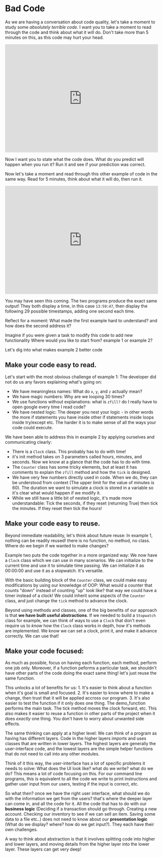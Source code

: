 # Bad Code

As we are having a conversation about code quality, let's take a moment to study some _absolutely terrible code_. I want you to take a moment to read through the code and think about what it will do. Don't take more than 5 minutes on this, as this code may hurt your head. 

<iframe src="https://trinket.io/embed/python3/0fc4596e58" width="100%" height="356" frameborder="0" marginwidth="0" marginheight="0" allowfullscreen></iframe>


Now I want you to state what the code does. What do you predict will happen when you run it? Run it and see if your prediction was correct. 

Now let's take a moment and read through this other example of code in the same way. Read for 5 minutes, think about what it will do, then run it. 

<iframe src="https://trinket.io/embed/python3/47f35a7352" width="100%" height="356" frameborder="0" marginwidth="0" marginheight="0" allowfullscreen></iframe>

You may have seen this coming. The two programs produce the exact same output! They both display a time, in this case `13:59:47`, then display the following 29 possible timestamps, adding one second each time.

Reflect for a moment: What made the first example hard to understand? and how does the second address it? 

Imagine if you were given a task to modify this code to add new functionality  Where would you like to start from? example 1 or example 2?

Let's dig into what makes example 2 better code

## Make your code easy to read.

Let's start with the most obvious challenge of example 1: The developer did not do us any favors explaining what's going on:
* We have meaningless names: What do `x`, `y`, and `z` actually mean? 
* We have magic numbers: Why are we looping 30 times?
* We use functions without explanations: what is `zfill?` do I really have to open google every time I read code?
* We have nested logic: The deeper you nest your logic - in other words the more if statements you have inside other if statements inside loops inside try/except etc. The harder it is to make sense of all the ways your code could execute.

We have been able to address this in example 2 by applying ourselves and communicating clearly:
* There is a `Clock` class. This probably has to do with time!
* it's init method takes on 3 parameters called hours, minutes, and seconds. Now we know at a glance that the code has to do with time.
* The `Counter` class has some tricky elements, but at least it has comments to explain the `zfill` method and how the `tick` is designed.
* We have very few numbers directly used in code. When we do, they can be understood from context (The upper limit for the value of minutes is 60). The duration we want to simulate a clock is stored in a variable so it's clear what would happen if we modify it.
* While we still have a little bit of nested logic, it's made more understandable: Tick the seconds, if they reset (returning True) then tick the minutes. If they reset then tick the hours!

## Make your code easy to reuse. 
Beyond immediate readability, let's think about future reuse: In example 1, nothing can be readily reused! there is no function, no method, no class. Where do we begin if we wanted to make changes?

Example two puts the code together in a more organized way: We now have a `Clock` class which we can use in many scenarios. We can initialize to the current time and use it to simulate time passing. We can initialize it as 00:00:00 and use it as a stopwatch. It's versatile. 



With the basic building block of the `Counter` class, we could make easy modifications by using our knowledge of OOP: What would a counter that counts "down" instead of counting "up" look like? that way we could have a timer instead of a clock! We could inherit some aspects of the `Counter` class, and just change the `tick` method to advance the clock.

Beyond using methods and classes, one of the big benefits of our approach is that **we have built useful abstractions**. If we needed to build a `Stopwatch` class for example, we can think of ways to use a `Clock` that don't even require us to _know_ how the `Clock` class works in depth, how it's methods are implemented. We know we can set a clock, print it, and make it advance correctly. We can use that!

## Make your code focused:
As much as possible, focus on having each function, each method, perform one job only. Moreover, if a function peforms a particular task, we shouldn't have other parts of the code doing the exact same thing! let's just reuse the same function.

This unlocks a lot of benefits for us:
	1. It's easier to think about a function when it's goal is small and focused.
	2. It's easier to know where to make a change, then trust that it will be applied accross our program.
	3. It's also easier to test the function if it only does one thing.
The demo_function performs the main task. The tick method moves the clock forward, etc. This also makes it easier to reuse a function in other parts of the project when it does _exactly_ one thing. You don't have to worry about unwanted side effects.

The same thinking can apply at a higher level: We can think of a program as having has different layers. Code in the higher layers imports and uses classes that are written in lower layers. The highest layers are generally the user-interface code, and the lowest layers are the simple helper functions that do not need to call into any other modules.

Think of it this way, the user-interface has a lot of specific problems it needs to solve: What does the UI look like? what do we write? what do we do? This means a lot of code focusing on this. For our command line programs, this is equivalent to all the code we write to print instructions and gather user input from our users, testing if the input is correct, etc. 

So what then? once we have the right user interface, what should we do with the information we get from the users? that's where the deeper layer can come in, and all the code for it. All the code that has to do with our **business logic** (Deciding if a transaction should go through. Creating a new account. Checking our inventory to see if we can sell an item. Saving some data to a file etc..) does not need to know about our **presentation logic** (What do we display? where? how do we get input?). They each have their own challenges. 

A way to think about abstraction is that it involves splitting code into higher and lower layers, and moving details from the higher layer into the lower layer. These layers can get very deep!
